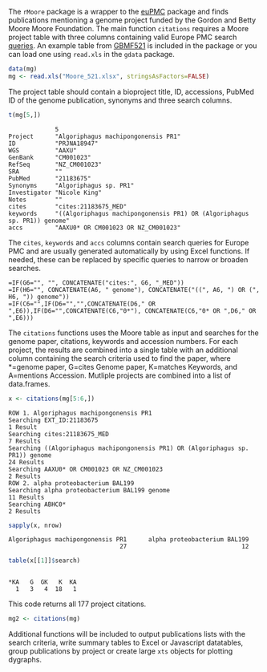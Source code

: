 

The `rMoore` package is a wrapper to the [euPMC](https://github.com/cstubben/euPMC) package and finds publications mentioning a genome project funded by the Gordon and Betty Moore Moore Foundation.  The main function `citations` requires a Moore project table with three columns containing valid Europe PMC search [queries](https://europepmc.org/Help#directsearch).  An example table from [GBMF521](https://www.moore.org/grants/list/GBMF521) is included in the package or you can load one using `read.xls` in the `gdata` package. 



```r
data(mg)
mg <- read.xls("Moore_521.xlsx", stringsAsFactors=FALSE)
```

The project table should contain a bioproject title, ID, accessions, PubMed ID of the genome publication, synonyms and three search columns.


```r
t(mg[5,])
```

```
             5                                                                       
Project      "Algoriphagus machipongonensis PR1"                                     
ID           "PRJNA18947"                                                            
WGS          "AAXU"                                                                  
GenBank      "CM001023"                                                              
RefSeq       "NZ_CM001023"                                                           
SRA          ""                                                                      
PubMed       "21183675"                                                              
Synonyms     "Algoriphagus sp. PR1"                                                  
Investigator "Nicole King"                                                           
Notes        ""                                                                      
cites        "cites:21183675_MED"                                                    
keywords     "((Algoriphagus machipongonensis PR1) OR (Algoriphagus sp. PR1)) genome"
accs         "AAXU0* OR CM001023 OR NZ_CM001023"                                     
```

The `cites`, `keywords` and `accs` columns contain search queries for Europe PMC and are usually generated automatically by using Excel functions.  If needed, these can be replaced by specific queries to narrow or broaden searches.

```
=IF(G6="", "", CONCATENATE("cites:", G6, "_MED"))
=IF(H6="", CONCATENATE(A6, " genome"), CONCATENATE("((", A6, ") OR (", H6, ")) genome"))
=IF(C6="",IF(D6="","",CONCATENATE(D6," OR ",E6)),IF(D6="",CONCATENATE(C6,"0*"), CONCATENATE(C6,"0* OR ",D6," OR ",E6)))
```

The `citations` functions uses the Moore table as input and searches for the genome paper, citations, keywords and accession numbers.  For each project, the results are combined into a single table with an additional column containing the search criteria used to find the paper, where *=genome paper, G=cites Genome paper, K=matches Keywords, and A=mentions Accession.  Mutliple projects are combined into a list of data.frames.


```r
x <- citations(mg[5:6,])
```

```
ROW 1. Algoriphagus machipongonensis PR1
Searching EXT_ID:21183675
1 Result
Searching cites:21183675_MED
7 Results
Searching ((Algoriphagus machipongonensis PR1) OR (Algoriphagus sp. PR1)) genome
24 Results
Searching AAXU0* OR CM001023 OR NZ_CM001023
2 Results
ROW 2. alpha proteobacterium BAL199
Searching alpha proteobacterium BAL199 genome
11 Results
Searching ABHC0*
2 Results
```

```r
sapply(x, nrow)
```

```
Algoriphagus machipongonensis PR1      alpha proteobacterium BAL199 
                               27                                12 
```

```r
table(x[[1]]$search)
```

```

*KA   G  GK   K  KA 
  1   3   4  18   1 
```

This code returns all 177 project citations.


```r
mg2 <- citations(mg)
```

Additional functions will be included to output publications lists with the search criteria,  write summary tables to Excel or Javascript datatables, group publications by project or create large `xts` objects for plotting dygraphs.




